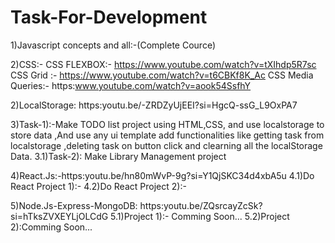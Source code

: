 # Task-For-Development

1)Javascript concepts and all:-(Complete Cource)

2)CSS:- CSS FLEXBOX:- https://www.youtube.com/watch?v=tXIhdp5R7sc
        CSS Grid   :- https://www.youtube.com/watch?v=t6CBKf8K_Ac
        CSS Media Queries:- https:www.youtube.com/watch?v=aook54SsfhY
        
2)LocalStorage: https:youtu.be/-ZRDZyUjEEI?si=HgcQ-ssG_L9OxPA7

3)Task-1):-Make TODO list project using HTML,CSS, and use localstorage to store data ,And use any ui template add functionalities like getting task from localstorage ,deleting task on button click and clearning all the localStorage Data.
3.1)Task-2): Make Library Management project 

4)React.Js:-https:youtu.be/hn80mWvP-9g?si=Y1QjSKC34d4xbA5u
4.1)Do React Project 1):-
4.2)Do React Project 2):-

5)Node.Js-Express-MongoDB: https:youtu.be/ZQsrcayZcSk?si=hTksZVXEYLjOLCdG
5.1)Project 1):- Comming Soon...
5.2)Project 2):Comming Soon...
